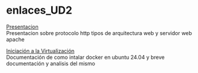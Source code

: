 # enlaces_UD2

[Presentacion](https://github.com/JosecarlosGlr/Presentacion)  
Presentacion sobre protocolo http tipos de arquitectura web y servidor web apache  

[Iniciación a la Virtualización](https://github.com/JosecarlosGlr/Practica-Iniciaci-nVirtualizaci-n)  
Documentación de como intalar docker en ubuntu 24.04 y breve documentación y analisis del mismo  
